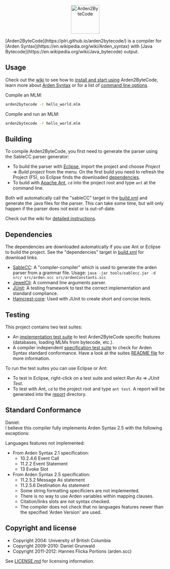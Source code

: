 <p align="center">
<a href="https://plri.github.io/arden2bytecode"><img src="https://plri.github.io/arden2bytecode/images/logo.png" alt="Arden2ByteCode" height="90"></a>
</p>
[Arden2ByteCode](https://plri.github.io/arden2bytecode/) is a compiler for [Arden Syntax](https://en.wikipedia.org/wiki/Arden_syntax) with [Java Bytecode](https://en.wikipedia.org/wiki/Java_bytecode) output.


## Usage
Check out the [wiki](https://github.com/PLRI/arden2bytecode/wiki) to see how to [install and start using](https://github.com/PLRI/arden2bytecode/wiki/Installation) Arden2ByteCode, learn more about [Arden Syntax](https://github.com/PLRI/arden2bytecode/wiki/Basics) or for a list of [command line options](https://github.com/PLRI/arden2bytecode/wiki/Command-Line-Options).

Compile an MLM:
```sh
arden2bytecode -c hello_world.mlm
```

Compile and run an MLM:
```sh
arden2bytecode -r hello_world.mlm
```


## Building
To compile Arden2ByteCode, you first need to generate the parser using the SableCC parser generator:

- To build the parser with [Eclipse](https://eclipse.org/), import the project and choose *Project* &rArr; *Build project* from the menu. On the first build you need to refresh the Project (F5), so Eclipse finds the downloaded [dependencies](#dependencies).  
- To build with [Apache Ant](https://ant.apache.org/), `cd` into the project root and type `ant` at the command line.  

Both will automatically call the "sableCC" target in the [build.xml](build.xml) and generate the .java files for the parser. This can take some time, but will only happen if the parser does not exist or is out-of-date.

Check out the wiki for [detailed instructions](https://github.com/PLRI/arden2bytecode/wiki/Building).


## Dependencies
The dependencies are downloaded automatically if you use Ant or Eclipse to build the project. See the "dependencies" target in [build.xml](build.xml) for download links.

- [SableCC](http://www.sablecc.org/): A "compiler-compiler" which is used to generate the arden parser from a grammar file. Usage: `java -jar tools/sablecc.jar -d src/ src/arden.scc src/ardenConstants.scc`
- [JewelCli](http://jewelcli.lexicalscope.com/): A command line arguments parser.
- [JUnit](http://junit.org/): A testing framework to test the correct implementation and standard compliance.
- [Hamcrest-core](http://hamcrest.org/JavaHamcrest/): Used with JUnit to create short and concise tests.


## Testing
This project contains two test suites:
- An [implementation test suite](test/arden/tests/implementation) to test Arden2ByteCode  specific features (databases, loading MLMs from bytecode, etc.).
- A compiler independent [specification test suite](test/arden/tests/specification) to check for Arden Syntax standard conformance. Have a look at the suites [README file](test/arden/tests/specification/README.md) for more information.

To run the test suites you can use Eclipse or Ant:
- To test in Eclipse, right-click on a test suite and select *Run As* &rArr; *JUnit Test*.  
- To test with Ant, `cd` to the project root and type `ant test`. A report will be generated into the [report](report) directory.


## Standard Conformance
Daniel:  
I believe this compiler fully implements Arden Syntax 2.5 with the following exceptions:

Languages features not implemented:

* From Arden Syntax 2.1 specification:
    * 10.2.4.6 Event Call
    * 11.2.2 Event Statement
    * 13 Evoke Slot
* From Arden Syntax 2.5 specification:
    * 11.2.5.2 Message As statement
    * 11.2.5.6 Destination As statement
    * Some string formatting specificiers are not implemented.
    * There is no way to use Arden variables within mapping clauses.
    * Citation/links slots are not syntax checked.
    * The compiler does not check that no languages features newer than the specified 'Arden Version' are used.


## Copyright and license
- Copyright 2004: University of British Columbia
- Copyright 2009-2010: Daniel Grunwald
- Copyright 2011-2012: Hannes Flicka
Portions (arden.scc)

See [LICENSE.md](LICENSE.md) for licensing information.
